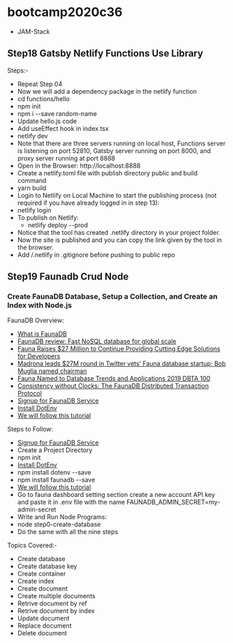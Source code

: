 # bootcamp2020c36
- JAM-Stack 

## Step18 Gatsby Netlify Functions Use Library
Steps:-
- Repeat Step 04
- Now we will add a dependency package in the netlify function
- cd functions/hello
- npm init
- npm i --save random-name
- Update hello.js code
- Add useEffect hook in index.tsx
- netlify dev
- Note that there are three servers running on local host, Functions server is listening on port 52810, Gatsby server running on port 8000, and proxy server running at port 8888
- Open in the Browser: http://localhost:8888
- Create a netlify.toml file with publish directory public and build command
- yarn build
- Login to Netlify on Local Machine to start the publishing process (not required if you have already logged in in step 13):
- netlify login
- To publish on Netlify:
  - netlify deploy --prod
- Notice that the tool has created .netlify directory in your project folder.
- Now the site is published and you can copy the link given by the tool in the browser.
- Add /.netlify in .gitignore before pushing to public repo

## Step19 Faunadb Crud Node

### Create FaunaDB Database, Setup a Collection, and Create an Index with Node.js
FaunaDB Overview:
- [What is FaunaDB](https://docs.fauna.com/fauna/current/introduction)
- [FaunaDB review: Fast NoSQL database for global scale](https://www.infoworld.com/article/3489459/faunadb-review-fast-nosql-database-for-global-scale.html)
- [Fauna Raises $27 Million to Continue Providing Cutting Edge Solutions for Developers](https://www.dbta.com/Editorial/News-Flashes/Fauna-Raises-27-Million-to-Continue-Providing-Cutting-Edge-Solutions-for-Developers-141679.aspx)
- [Madrona leads $27M round in Twitter vets’ Fauna database startup; Bob Muglia named chairman](https://www.geekwire.com/2020/madrona-leads-27m-round-twitter-vets-fauna-database-startup-bob-muglia-named-chairman/)
- [Fauna Named to Database Trends and Applications 2019 DBTA 100](https://www.businesswire.com/news/home/20190612005222/en/Fauna-Named-Database-Trends-Applications-2019-DBTA/)
- [Consistency without Clocks: The FaunaDB Distributed Transaction Protocol](https://fauna.com/blog/consistency-without-clocks-faunadb-transaction-protocol)
- [Signup for FaunaDB Service](https://dashboard.fauna.com/accounts/register)
- [Install DotEnv](https://www.npmjs.com/package/dotenv)
- [We will follow this tutorial](https://docs.fauna.com/fauna/current/tutorials/crud)

Steps to Follow:
- [Signup for FaunaDB Service](https://dashboard.fauna.com/accounts/register)
- Create a Project Directory
- npm init
- [Install DotEnv](https://www.npmjs.com/package/dotenv)
- npm install dotenv --save
- npm install faunadb --save
- [We will follow this tutorial](https://docs.fauna.com/fauna/current/tutorials/crud)
- Go to fauna dashboard setting section create a new account API key and paste it in .env file with the name FAUNADB_ADMIN_SECRET=my-admin-secret
- Write and Run Node Programs:
- node step0-create-database
- Do the same with all the nine steps

Topics Covered:- 
- Create database
- Create database key
- Create container
- Create index
- Create document
- Create multiple documents
- Retrive document by ref
- Retrive document by index
- Update document
- Replace document
- Delete document
